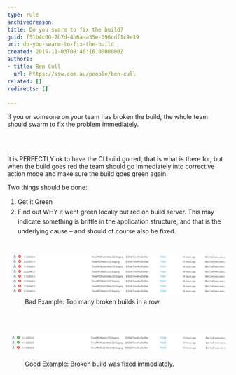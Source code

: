 ```yaml
---
type: rule
archivedreason: 
title: Do you swarm to fix the build?
guid: f51b4c00-7b7d-4b6a-a35e-096cdf1c9e39
uri: do-you-swarm-to-fix-the-build
created: 2015-11-03T08:46:16.0000000Z
authors:
- title: Ben Cull
  url: https://ssw.com.au/people/ben-cull
related: []
redirects: []

---
```



If you or someone on your team has broken the build, the whole team should swarm to fix the problem immediately.
<br><excerpt class='endintro'></excerpt><br>
<p>​</p><p></p><p>It is PERFECTLY ok to have the CI build go red, that is what is there for, but when the build goes red the team should go immediately into corrective action mode and make sure the build goes green again.</p><p>Two things should be done:</p><ol><li><span style="line-height:1.6;">Get it Green </span><br></li><li><span style="line-height:1.6;">Find out WHY it went green locally but red on build server. This may indicate something is brittle in the application structure, and that is the </span><span style="line-height:1.6;">underlying cause – and should of course also be fixed.</span><br></li></ol><div><span style="line-height:20.8px;"><br></span></div><div><span style="line-height:20.8px;"><img src="broken builds.png" alt="broken builds.png" style="margin:5px;width:808px;" /><br></span></div><dd class="ssw15-rteElement-FigureBad">Bad Example: Too many broken builds in a row.</dd><p class="ssw15-rteElement-P">​<br></p><p class="ssw15-rteElement-P">​​<img src="good builds.png" alt="good builds.png" style="margin:5px;width:808px;" /><br></p><dd class="ssw15-rteElement-FigureGood">Good Example: Broken build was fixed immediately.</dd><p class="ssw15-rteElement-P">​<br></p>


